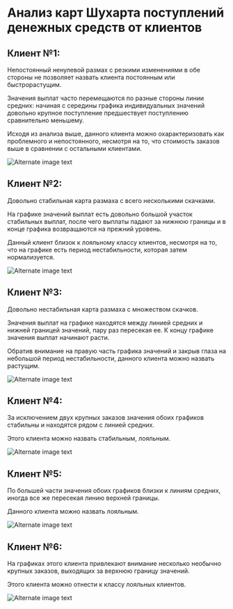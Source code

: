 # Анализ карт Шухарта поступлений денежных средств от клиентов




## Клиент  №1:

Непостоянный ненулевой размах с резкими изменениями в обе стороны не позволяет назвать клиента постоянным или быстрорастущим.

Значения выплат часто перемещаются по разные стороны линии средних: начиная с середины графика индивидуальных значений довольно крупное поступление предшествует поступлению сравнительно меньшему.

Исходя из анализа выше, данного клиента можно охарактеризовать как проблемного и непостоянного, несмотря на то, что стоимость заказов выше в сравнении с остальными клиентами.

![Alternate image text](https://github.com/kanaruuu/DIS/blob/1/1.png)

## Клиент №2:

Довольно стабильная карта размаха с всего несколькими скачками.

На графике значений выплат есть довольно большой участок стабильных выплат, после чего выплаты падают за нижнюю границы и в конце графика возвращаются на прежний уровень.

Данный клиент близок к лояльному классу клиентов, несмотря на то, что на графике есть период нестабильности, которая затем нормализуется.

![Alternate image text](https://github.com/kanaruuu/DIS/blob/1/2.png)

## Клиент №3:

Довольно нестабильная карта размаха с множеством скачков.

Значения выплат на графике находятся между линией средних и нижней границей значений, пару раз пересекая ее. К концу графике значения выплат начинают расти.

Обратив внимание на правую часть графика значений и закрыв глаза на небольшой период нестабильности, данного клиента можно назвать растущим.

![Alternate image text](https://github.com/kanaruuu/DIS/blob/1/3.png)

## Клиент №4:

За исключением двух крупных заказов значения обоих графиков стабильны и находятся рядом с линией средних.

Этого клиента можно назвать стабильным, лояльным.

![Alternate image text](https://github.com/kanaruuu/DIS/blob/1/4.png)

## Клиент №5:

По большей части значения обоих графиков близки к линиям средних, иногда все же пересекая линию верхней границы.

Данного клиента можно назвать лояльным.

![Alternate image text](https://github.com/kanaruuu/DIS/blob/1/5.png)

## Клиент №6:

На графиках этого клиента привлекают внимание несколько необычно крупных заказов, выходящих за верхнюю границу значений.

Этого клиента можно отнести к классу лояльных клиентов.

![Alternate image text](https://github.com/kanaruuu/DIS/blob/1/6.png)
